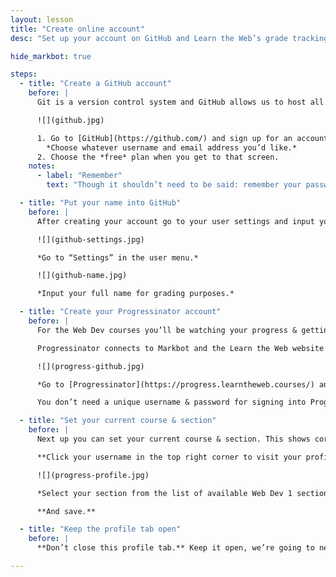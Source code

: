 ```yaml
---
layout: lesson
title: "Create online account"
desc: "Set up your account on GitHub and Learn the Web’s grade tracking service: Progressinator"

hide_markbot: true

steps:
  - title: "Create a GitHub account"
    before: |
      Git is a version control system and GitHub allows us to host all our code & websites online. (More on this next week.)

      ![](github.jpg)

      1. Go to [GitHub](https://github.com/) and sign up for an account.
        *Choose whatever username and email address you’d like.*
      2. Choose the *free* plan when you get to that screen.
    notes:
      - label: "Remember"
        text: "Though it shouldn’t need to be said: remember your password!"

  - title: "Put your name into GitHub"
    before: |
      After creating your account go to your user settings and input your full name—**this is the name that will be shown to me when I do marking.**

      ![](github-settings.jpg)

      *Go to “Settings” in the user menu.*

      ![](github-name.jpg)

      *Input your full name for grading purposes.*

  - title: "Create your Progressinator account"
    before: |
      For the Web Dev courses you’ll be watching your progress & getting your grades on a application named Progressinator.

      Progressinator connects to Markbot and the Learn the Web website to track your progress and for submitting assignments.

      ![](progress-github.jpg)

      *Go to [Progressinator](https://progress.learntheweb.courses/) and sign in using your GitHub account.*

      You don’t need a unique username & password for signing into Progressinator—it uses your GitHub account as the authentication mechanism.

  - title: "Set your current course & section"
    before: |
      Next up you can set your current course & section. This shows correct due dates in the grades list & allows the teacher to find you within the class list.

      **Click your username in the top right corner to visit your profile page.**

      ![](progress-profile.jpg)

      *Select your section from the list of available Web Dev 1 sections.*

      **And save.**

  - title: "Keep the profile tab open"
    before: |
      **Don’t close this profile tab.** Keep it open, we’re going to need it again in a few minutes.

---
```

